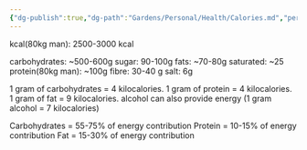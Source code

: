 ```yaml
---
{"dg-publish":true,"dg-path":"Gardens/Personal/Health/Calories.md","permalink":"/gardens/personal/health/calories/","tags":["health","diet"],"noteIcon":"1","created":"","updated":""}
---
```



kcal(80kg man): 2500-3000 kcal

carbohydrates: ~500-600g 
sugar: 90-100g
fats: ~70-80g
saturated: ~25
protein(80kg man): ~100g
fibre: 30-40 g
salt: 6g


1 gram of carbohydrates = 4 kilocalories.
1 gram of protein = 4 kilocalories.
1 gram of fat = 9 kilocalories.
alcohol can also provide energy (1 gram alcohol = 7 kilocalories)

Carbohydrates = 55-75% of energy contribution
Protein = 10-15% of energy contribution
Fat = 15-30% of energy contribution
